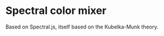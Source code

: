 Spectral color mixer
====================

Based on Spectral.js, itself based on the Kubelka-Munk theory.

